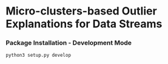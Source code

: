 # Micro-clusters-based Outlier Explanations for Data Streams

### Package Installation - Development Mode

`python3 setup.py develop`

